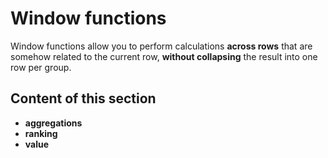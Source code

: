 # Window functions

Window functions allow you to perform calculations **across rows** that are somehow related to the current row, **without collapsing** the result into one row per group.

## Content of this section

- **aggregations**
- **ranking**
- **value**
